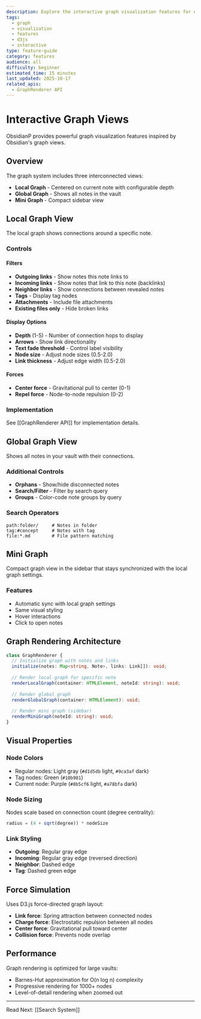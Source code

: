 ```yaml
---
description: Explore the interactive graph visualization features for exploring note connections
tags:
  - graph
  - visualization
  - features
  - d3js
  - interactive
type: feature-guide
category: features
audience: all
difficulty: beginner
estimated_time: 15 minutes
last_updated: 2025-10-17
related_apis:
  - GraphRenderer API
---
```


# Interactive Graph Views

ObsidianP provides powerful graph visualization features inspired by Obsidian's graph views.

## Overview

The graph system includes three interconnected views:
- **Local Graph** - Centered on current note with configurable depth
- **Global Graph** - Shows all notes in the vault
- **Mini Graph** - Compact sidebar view

## Local Graph View

The local graph shows connections around a specific note.

### Controls

#### Filters
- **Outgoing links** - Show notes this note links to
- **Incoming links** - Show notes that link to this note (backlinks)
- **Neighbor links** - Show connections between revealed notes
- **Tags** - Display tag nodes
- **Attachments** - Include file attachments
- **Existing files only** - Hide broken links

#### Display Options
- **Depth** (1-5) - Number of connection hops to display
- **Arrows** - Show link directionality
- **Text fade threshold** - Control label visibility
- **Node size** - Adjust node sizes (0.5-2.0)
- **Link thickness** - Adjust edge width (0.5-2.0)

#### Forces
- **Center force** - Gravitational pull to center (0-1)
- **Repel force** - Node-to-node repulsion (0-2)

### Implementation

See [[GraphRenderer API]] for implementation details.

## Global Graph View

Shows all notes in your vault with their connections.

### Additional Controls

- **Orphans** - Show/hide disconnected notes
- **Search/Filter** - Filter by search query
- **Groups** - Color-code note groups by query

### Search Operators

```
path:folder/     # Notes in folder
tag:#concept     # Notes with tag
file:*.md        # File pattern matching
```

## Mini Graph

Compact graph view in the sidebar that stays synchronized with the local graph settings.

### Features
- Automatic sync with local graph settings
- Same visual styling
- Hover interactions
- Click to open notes

## Graph Rendering Architecture

```typescript
class GraphRenderer {
  // Initialize graph with notes and links
  initialize(notes: Map<string, Note>, links: Link[]): void;
  
  // Render local graph for specific note
  renderLocalGraph(container: HTMLElement, noteId: string): void;
  
  // Render global graph
  renderGlobalGraph(container: HTMLElement): void;
  
  // Render mini graph (sidebar)
  renderMiniGraph(noteId: string): void;
}
```

## Visual Properties

### Node Colors
- Regular nodes: Light gray (`#d1d5db` light, `#9ca3af` dark)
- Tag nodes: Green (`#10b981`)
- Current node: Purple (`#8b5cf6` light, `#a78bfa` dark)

### Node Sizing
Nodes scale based on connection count (degree centrality):
```javascript
radius = (4 + sqrt(degree)) * nodeSize
```

### Link Styling
- **Outgoing**: Regular gray edge
- **Incoming**: Regular gray edge (reversed direction)
- **Neighbor**: Dashed edge
- **Tag**: Dashed green edge

## Force Simulation

Uses D3.js force-directed graph layout:
- **Link force**: Spring attraction between connected nodes
- **Charge force**: Electrostatic repulsion between all nodes
- **Center force**: Gravitational pull toward center
- **Collision force**: Prevents node overlap

## Performance

Graph rendering is optimized for large vaults:
- Barnes-Hut approximation for O(n log n) complexity
- Progressive rendering for 1000+ nodes
- Level-of-detail rendering when zoomed out

---

Read Next: [[Search System]]

